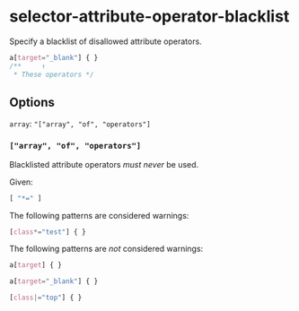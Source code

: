 # selector-attribute-operator-blacklist

Specify a blacklist of disallowed attribute operators.

```css
a[target="_blank"] { }
/**     ↑
 * These operators */
```

## Options

`array`: `"["array", "of", "operators"]`

### `["array", "of", "operators"]`

Blacklisted attribute operators *must never* be used.

Given:

```js
[ "*=" ]
```

The following patterns are considered warnings:

```css
[class*="test"] { }
```

The following patterns are *not* considered warnings:

```css
a[target] { }
```

```css
a[target="_blank"] { }
```

```css
[class|="top"] { }
```
